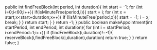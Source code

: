 public int findFreeBlock(int period, int duration){
    int start = -1;
    for (int i=0;i<60;i++){
        if(isMinuteFree(period,i)){
            start = i;
            for (int x = start;x<start+duration;x++){
                if (!isMinuteFree(period,x)){
                    start = -1;
                    i = x;
                    break;
                }
            }
            return start;
        }
    }
    return -1;
}
public boolean makeAppointment(int startPeriod, int endPeriod,
                               int duration){
    for (int i = startPeriod; i<endPeriod+1;i++){
        if (findFreeBlock(i,duration)!=-1){
            reserveBlock(i,findFreeBlock(i,duration),duration)
            return true;
        }
    }
    return false;
}
